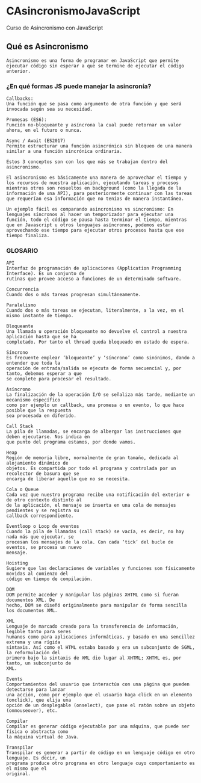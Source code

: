 # CAsincronismoJavaScript
Curso de Asincronismo con JavaScript

  ## Qué es Asincronismo
    Asincronismo es una forma de programar en JavaScript que permite ejecutar código sin esperar a que se termine de ejecutar el código anterior.

  ### ¿En qué formas JS puede manejar la asincronía?
    Callbacks:
    Una función que se pasa como argumento de otra función y que será invocada según sea su necesidad.

    Promesas (ES6):
    Función no-bloqueante y asíncrona la cual puede retornar un valor ahora, en el futuro o nunca.

    Async / Await (ES2017)
    Permite estructurar una función asincrónica sin bloqueo de una manera similar a una función sincrónica ordinaria.

    Estos 3 conceptos son con los que más se trabajan dentro del asincronismo.

    El asincronismo es básicamente una manera de aprovechar el tiempo y los recursos de nuestra aplicación, ejecutando tareas y procesos mientras otros son resueltos en background (como la llegada de la información de una API), para posteriormente continuar con las tareas que requerían esa información que no tenías de manera instantánea.

    Un ejemplo fácil es comparando asincronismo vs sincronismo: En lenguajes síncronos al hacer un temporizador para ejecutar una función, todo el código se pausa hasta terminar el tiempo, mientras que en Javascript u otros lenguajes asíncronos, podemos estar aprovechando ese tiempo para ejecutar otros procesos hasta que ese tiempo finaliza.

  ### GLOSARIO

    API
    Interfaz de programación de aplicaciones (Application Programming Interface). Es un conjunto de
    rutinas que provee acceso a funciones de un determinado software.

    Concurrencia
    Cuando dos o más tareas progresan simultáneamente.

    Paralelismo
    Cuando dos o más tareas se ejecutan, literalmente, a la vez, en el mismo instante de tiempo.
    
    Bloqueante
    Una llamada u operación bloqueante no devuelve el control a nuestra aplicación hasta que se ha
    completado. Por tanto el thread queda bloqueado en estado de espera.

    Síncrono
    Es frecuente emplear ‘bloqueante’ y ‘síncrono’ como sinónimos, dando a entender que toda la
    operación de entrada/salida se ejecuta de forma secuencial y, por tanto, debemos esperar a que
    se complete para procesar el resultado.

    Asíncrono
    La finalización de la operación I/O se señaliza más tarde, mediante un mecanismo específico
    como por ejemplo un callback, una promesa o un evento, lo que hace posible que la respuesta
    sea procesada en diferido.
        
    Call Stack
    La pila de llamadas, se encarga de albergar las instrucciones que deben ejecutarse. Nos indica en
    que punto del programa estamos, por donde vamos.

    Heap
    Región de memoria libre, normalmente de gran tamaño, dedicada al alojamiento dinámico de
    objetos. Es compartida por todo el programa y controlada por un recolector de basura que se
    encarga de liberar aquello que no se necesita.

    Cola o Queue
    Cada vez que nuestro programa recibe una notificación del exterior o de otro contexto distinto al
    de la aplicación, el mensaje se inserta en una cola de mensajes pendientes y se registra su
    callback correspondiente.

    Eventloop o Loop de eventos
    Cuando la pila de llamadas (call stack) se vacía, es decir, no hay nada más que ejecutar, se
    procesan los mensajes de la cola. Con cada ‘tick’ del bucle de eventos, se procesa un nuevo
    mensaje.

    Hoisting
    Sugiere que las declaraciones de variables y funciones son físicamente movidas al comienzo del
    código en tiempo de compilación.

    DOM
    DOM permite acceder y manipular las páginas XHTML como si fueran documentos XML. De
    hecho, DOM se diseñó originalmente para manipular de forma sencilla los documentos XML.
    
    XML
    Lenguaje de marcado creado para la transferencia de información, legible tanto para seres
    humanos como para aplicaciones informáticas, y basado en una sencillez extrema y una rígida
    sintaxis. Así como el HTML estaba basado y era un subconjunto de SGML, la reformulación del
    primero bajo la sintaxis de XML dio lugar al XHTML; XHTML es, por tanto, un subconjunto de
    XML.

    Events
    Comportamientos del usuario que interactúa con una página que pueden detectarse para lanzar
    una acción, como por ejemplo que el usuario haga click en un elemento (onclick), que elija una
    opción de un desplegable (onselect), que pase el ratón sobre un objeto (onmouseover), etc.

    Compilar
    Compilar es generar código ejecutable por una máquina, que puede ser física o abstracta como
    la máquina virtual de Java.

    Transpilar
    Transpilar es generar a partir de código en un lenguaje código en otro lenguaje. Es decir, un
    programa produce otro programa en otro lenguaje cuyo comportamiento es el mismo que el
    original.